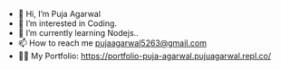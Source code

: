 - 👋 Hi, I’m Puja Agarwal
- 👀 I’m interested in Coding.
- 🌱 I’m currently learning Nodejs..
- 📫 How to reach me  pujaagarwal5263@gmail.com
- 👩‍💻 My Portfolio: https://portfolio-puja-agarwal.pujuagarwal.repl.co/

<!---
pujaagarwal5263/pujaagarwal5263 is a ✨ special ✨ repository because its `README.md` (this file) appears on your GitHub profile.
You can click the Preview link to take a look at your changes.
--->

